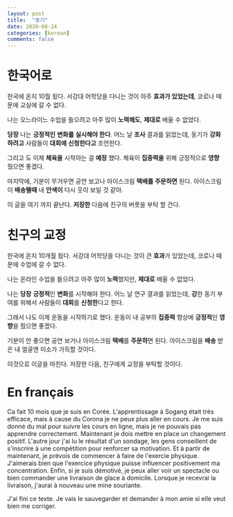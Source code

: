 ```yaml
---
layout: post
title:  "동기"
date: 2020-08-24
categories: [korean]
comments: false
---
```

# 한국어로 
한국에 온지 10월 됬다. 
서강대 어학당을 다니는 것이 아주 **효과가 있었는데**, 코로나 때문에 교실에 갈 수 없다. 

나는 오느라이느 수업을 들으려고 아주 많이 **노력해도**, **제대로** 배울 수 없었다. 

**당장** 나는 **긍정적인** **변화를** **실시해야 한다**.
어느 날 **조사** 결과를 읽었는데, 동기가 **강화하려고** 사람들이 **대회에** **신청한다고** 조언한다. 

그리고 도 이제 **체육을** 시작아는 걸 **예정** 했다. 
체육이 **집중력을** 위해 긍정적으로 **영향** 줬으면 좋겠다. 

마지막에, 기분이 무거우면 공연 보고나 아이스크림 **택배를** **주문하면** 된다. 
아이스크림이 **배송됄때** 내 **안색이** 다시 웃이 보일 것 같아.  

이 글을 여기 까지 끝난다. **저장한** 다음에 친구의 버릇을 부탁 할 건다.  

# 친구의 교정  
한국에 온지 10개월 됬다. 
서강대 어학당을 다니는 것이 큰 **효과**가 있었는데, 코로나 때문에 수업에 갈 수 없다. 

나는 온라인 수업을 들으려고 아주 많이 **노력**했지만, **제대로** 배울 수 없었다. 

나는 **당장** **긍정적**인 **변화**를 시작해야 한다. 
어느 날 연구 결과를 읽었는데, **강**한 동기 부여를 위해서 사람들이 **대회**를 **신청한**다고 한다. 

그래서 나도 이제 운동을 시작하기로 했다. 
운동이 내 공부의 **집중력** 향상에 **긍정적**인 **영향**을 줬으면 좋겠다. 

기분이 안 좋으면 공연 보거나 아이스크림 **택배**를 **주문하**면 된다. 
아이스크림을 **배송** 받은 내 얼굴엔 미소가 가득할 것이다. 

이것으로 이글을 마친다. 저장한 다음, 친구에게 교정을 부탁할 것이다.

# En français
Ca fait 10 mois que je suis en Corée.
L'apprentissage à Sogang était très efficace, mais à cause du Corona je ne peux plus aller en cours. 
Je me suis donné du mal pour suivre les cours en ligne, mais je ne pouvais pas apprendre correctement. 
Maintenant je dois mettre en place un changement positif. 
L'autre jour j'ai lu le résultat d'un sondage, les gens conseillent de s'inscrire à une compétition pour renforcer sa motivation. 
Et à partir de maintenant, je prévois de commencer à faire de l'exercie physique. 
J'aimerais bien que l'exercice physique puisse influencer positivement ma concentration. 
Enfin, si je suis démotivé, je peux aller voir un spectacle ou bien commander une livraison de glace à domicile. Lorsque je recevrai la livraison, j'aurai à nouveau une mine souriante. 

J'ai fini ce texte. Je vais le sauvegarder et demander à mon amie si elle veut bien me corriger. 




